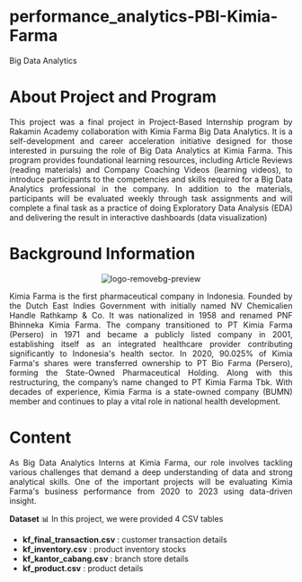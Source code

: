 # performance_analytics-PBI-Kimia-Farma
Big Data Analytics

# About Project and Program
<p align="justify">
This project was a final project in Project-Based Internship program by Rakamin Academy collaboration with Kimia Farma Big Data Analytics. It is a self-development and career acceleration initiative designed for those interested in pursuing the role of Big Data Analytics at Kimia Farma. This program provides foundational learning resources, including Article Reviews (reading materials) and Company Coaching Videos (learning videos), to introduce participants to the competencies and skills required for a Big Data Analytics professional in the company. In addition to the materials, participants will be evaluated weekly through task assignments and will complete a final task as a practice of doing Exploratory Data Analysis (EDA) and delivering the result in interactive dashboards (data visualization)
</p>

# Background Information
<p align="center">
  <img src="https://github.com/user-attachments/assets/ff0199ba-8528-4a16-b4d4-6ff76456a129" alt="logo-removebg-preview">
</p>
<p align="justify">
Kimia Farma is the first pharmaceutical company in Indonesia. Founded by the Dutch East Indies Government with initially named NV Chemicalien Handle Rathkamp & Co. It was nationalized in 1958 and renamed PNF Bhinneka Kimia Farma. The company transitioned to PT Kimia Farma (Persero) in 1971 and became a publicly listed company in 2001, establishing itself as an integrated healthcare provider contributing significantly to Indonesia's health sector.
In 2020, 90.025% of Kimia Farma's shares were transferred ownership to PT Bio Farma (Persero), forming the State-Owned Pharmaceutical Holding. Along with this restructuring, the company’s name changed to PT Kimia Farma Tbk. With decades of experience, Kimia Farma is a state-owned company (BUMN) member and continues to play a vital role in national health development.
</p>

# Content
<p align="justify">
As Big Data Analytics Interns at Kimia Farma, our role involves tackling various challenges that demand a deep understanding of data and strong analytical skills. One of the important projects will be evaluating Kimia Farma's business performance from 2020 to 2023 using data-driven insight.

**Dataset** 📊
In this project, we were provided 4 CSV tables
- **kf_final_transaction.csv** : customer transaction details
- **kf_inventory.csv** : product inventory stocks
- **kf_kantor_cabang.csv** : branch store details
- **kf_product.csv** : product details
</p>
